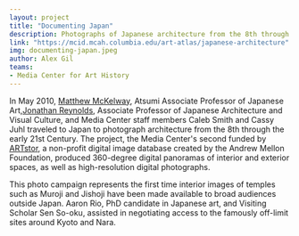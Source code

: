 ```yaml
---
layout: project
title: "Documenting Japan"
description: Photographs of Japanese architecture from the 8th through the early 21st Century.
link: "https://mcid.mcah.columbia.edu/art-atlas/japanese-architecture"
img: documenting-japan.jpeg
author: Alex Gil
teams:
- Media Center for Art History
---
```


In May 2010, <a href="http://www.columbia.edu/cu/arthistory/faculty/McKelway.html">Matthew McKelway</a>, Atsumi Associate Professor of Japanese Art,<a href="http://www.columbia.edu/cu/arthistory/faculty/Reynolds.html">Jonathan Reynolds</a>, Associate Professor of Japanese Architecture and Visual Culture, and Media Center staff members Caleb Smith and Cassy Juhl traveled to Japan to photograph architecture from the 8th through the early 21st Century. The project, the Media Center's second funded by <a href="http://artstor.wordpress.com/2011/12/15/now-available-images-of-architecture-in-japan-and-chicago-from-columbia-university/">ARTstor</a>, a non-profit digital image database created by the Andrew Mellon Foundation, produced 360-degree digital panoramas of interior and exterior spaces, as well as high-resolution digital photographs.

This photo campaign represents the first time interior images of temples such as Muroji and Jishoji have been made available to broad audiences outside Japan. Aaron Rio, PhD candidate in Japanese art, and Visiting Scholar Sen So-oku, assisted in negotiating access to the famously off-limit sites around Kyoto and Nara.